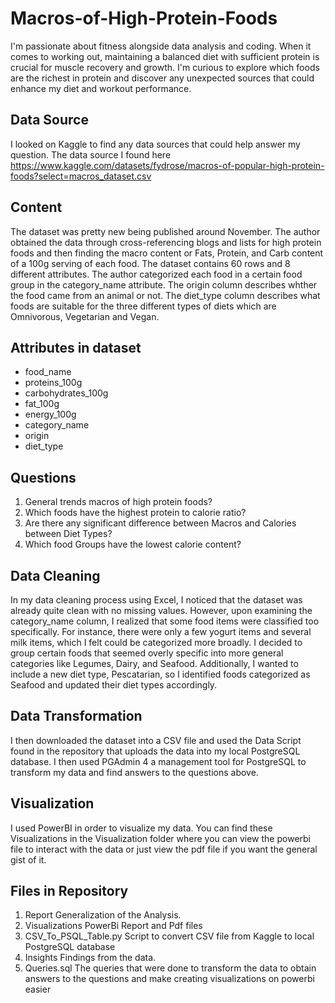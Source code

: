 # Macros-of-High-Protein-Foods

I'm passionate about fitness alongside data analysis and coding. When it comes to working out, maintaining a balanced diet with sufficient protein is crucial for muscle recovery and growth. I'm curious to explore which foods are the richest in protein and discover any unexpected sources that could enhance my diet and workout performance.

## Data Source

I looked on Kaggle to find any data sources that could help answer my question. The data source I found here https://www.kaggle.com/datasets/fydrose/macros-of-popular-high-protein-foods?select=macros_dataset.csv

## Content
The dataset was pretty new being published around November. The author obtained the data through cross-referencing blogs and lists for high protein foods and then finding the macro content or Fats, Protein, and Carb content of a 100g serving of each food. The dataset contains 60 rows and 8 different attributes. The author categorized each food in a certain food group in the category_name attribute. The origin column describes whther the food came from an animal or not. The diet_type column describes what foods are suitable for the three different types of diets which are Omnivorous, Vegetarian and Vegan.

## Attributes in dataset

* food_name
* proteins_100g
* carbohydrates_100g
* fat_100g
* energy_100g
* category_name
* origin
* diet_type

## Questions

1. General trends macros of high protein foods?
2. Which foods have the highest protein to calorie ratio?
3. Are there any significant difference between Macros and Calories between Diet Types?
4. Which food Groups have the lowest calorie content?

## Data Cleaning
In my data cleaning process using Excel, I noticed that the dataset was already quite clean with no missing values. However, upon examining the category_name column, I realized that some food items were classified too specifically. For instance, there were only a few yogurt items and several milk items, which I felt could be categorized more broadly. I decided to group certain foods that seemed overly specific into more general categories like Legumes, Dairy, and Seafood.
Additionally, I wanted to include a new diet type, Pescatarian, so I identified foods categorized as Seafood and updated their diet types accordingly.

## Data Transformation
I then downloaded the dataset into a CSV file and used the Data Script found in the repository that uploads the data into my local PostgreSQL database. I then used PGAdmin 4 a management tool for PostgreSQL to transform my data and find answers to the questions above. 

## Visualization 
I used PowerBI in order to visualize my data. You can find these Visualizations in the Visualization folder where you can view the powerbi file to interact with the data or just view the pdf file if you want the general gist of it.

## Files in Repository
1. Report Generalization of the Analysis.
2. Visualizations PowerBi Report and Pdf files
3. CSV_To_PSQL_Table.py Script to convert CSV file from Kaggle to local PostgreSQL database
4. Insights Findings from the data.
5. Queries.sql The queries that were done to transform the data to obtain answers to the questions and make creating visualizations on powerbi easier
